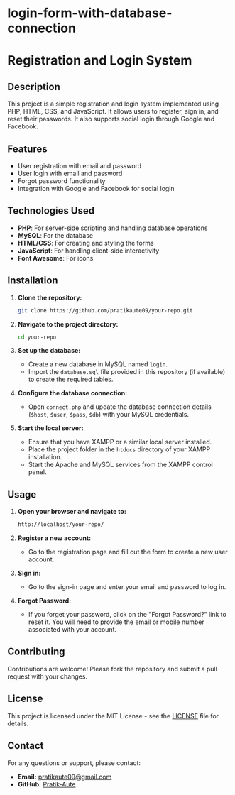 # login-form-with-database-connection

# Registration and Login System

## Description

This project is a simple registration and login system implemented using PHP, HTML, CSS, and JavaScript. It allows users to register, sign in, and reset their passwords. It also supports social login through Google and Facebook.

## Features

- User registration with email and password
- User login with email and password
- Forgot password functionality
- Integration with Google and Facebook for social login

## Technologies Used

- **PHP**: For server-side scripting and handling database operations
- **MySQL**: For the database
- **HTML/CSS**: For creating and styling the forms
- **JavaScript**: For handling client-side interactivity
- **Font Awesome**: For icons

## Installation

1. **Clone the repository:**

    ```bash
    git clone https://github.com/pratikaute09/your-repo.git
    ```

2. **Navigate to the project directory:**

    ```bash
    cd your-repo
    ```

3. **Set up the database:**

    - Create a new database in MySQL named `login`.
    - Import the `database.sql` file provided in this repository (if available) to create the required tables.

4. **Configure the database connection:**

    - Open `connect.php` and update the database connection details (`$host`, `$user`, `$pass`, `$db`) with your MySQL credentials.

5. **Start the local server:**

    - Ensure that you have XAMPP or a similar local server installed.
    - Place the project folder in the `htdocs` directory of your XAMPP installation.
    - Start the Apache and MySQL services from the XAMPP control panel.

## Usage

1. **Open your browser and navigate to:**

    ```bash
    http://localhost/your-repo/
    ```

2. **Register a new account:**

    - Go to the registration page and fill out the form to create a new user account.

3. **Sign in:**

    - Go to the sign-in page and enter your email and password to log in.

4. **Forgot Password:**

    - If you forget your password, click on the "Forgot Password?" link to reset it. You will need to provide the email or mobile number associated with your account.

## Contributing

Contributions are welcome! Please fork the repository and submit a pull request with your changes.

## License

This project is licensed under the MIT License - see the [LICENSE](LICENSE) file for details.

## Contact

For any questions or support, please contact:

- **Email:** pratikaute09@gmail.com
- **GitHub:** [Pratik-Aute](https://github.com/pratikaute09)
